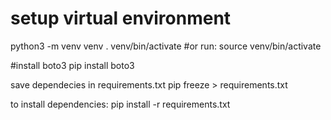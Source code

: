 # setup virtual environment
python3 -m venv venv
. venv/bin/activate #or run: source  venv/bin/activate

#install boto3
pip install boto3

save dependecies in requirements.txt
pip freeze > requirements.txt

to install dependencies:
pip install -r requirements.txt